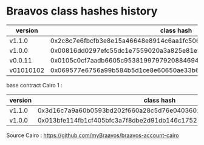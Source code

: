 # Braavos class hashes history

| version | class hash |
| --- | --- |
| v1.1.0 | 0x2c8c7e6fbcfb3e8e15a46648e8914c6aa1fc506fc1e7fb3d1e19630716174bc |
|v1.0.0 |0x00816dd0297efc55dc1e7559020a3a825e81ef734b558f03c83325d4da7e6253|
|v0.0.11|0x0105c0cf7aadb6605c9538199797920884694b5ce84fc68f92c832b0c9f57ad9|
|v01010102|0x069577e6756a99b584b5d1ce8e60650ae33b6e2b13541783458268f07da6b38a|

base contract Cairo 1 : 

| version | class hash |
| --- | --- |
| v1.1.0 | 0x3d16c7a9a60b0593bd202f660a28c5d76e0403601d9ccc7e4fa253b6a70c201 |
|v1.0.0 |0x013bfe114fb1cf405bfc3a7f8dbe2d91db146c17521d40dcf57e16d6b59fa8e6|


Source Cairo : https://github.com/myBraavos/braavos-account-cairo


